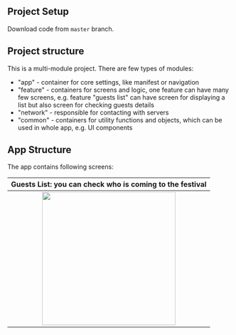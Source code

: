 ## Project Setup

Download code from `master` branch.

## Project structure
This is a multi-module project. There are few types of modules:
   - "app" - container for core settings, like manifest or navigation
   - "feature" - containers for screens and logic, one feature can have many few screens, e.g. feature "guests list" can have screen for displaying a list but also screen for checking guests details
   - "network" - responsible for contacting with servers
   - "common" - containers for utility functions and objects, which can be used in whole app, e.g. UI components

## App Structure

The app contains following screens:

|                     Guests List: you can check who is coming to the festival                            |
|:-------------------------------------------------------------------------------------------------------:|
| <img src="https://github.com/user-attachments/assets/6f403e9a-2c23-4de2-9105-d3df6b99ecac" width="300"> |

